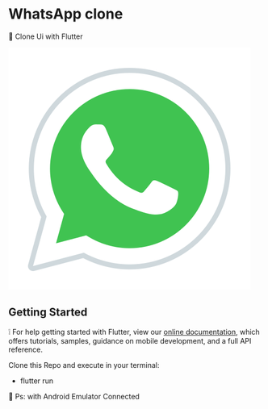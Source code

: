 # WhatsApp clone 

 :iphone: Clone Ui with Flutter


![Icon WhatsApp](https://github.com/Aleydon/WhatsApp/blob/master/whatsapp.png)
##
##


## Getting Started


:grey_exclamation: For help getting started with Flutter, view our
[online documentation](https://flutter.dev/docs), which offers tutorials,
samples, guidance on mobile development, and a full API reference.


Clone this Repo and execute in your terminal: 
  - flutter run 

:pushpin: Ps: with Android Emulator Connected
